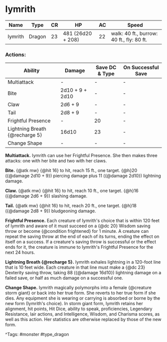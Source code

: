 # Iymrith

| Name | Type | CR | HP | AC | Speed |
|------|------|----|----|----|-------|
| Iymrith | Dragon | 23 | 481 (26d20 + 208) | 22 | walk: 40 ft., burrow: 40 ft., fly: 80 ft. |

### Actions:

| Ability | Damage | Save DC & Type | On Successful Save |
|---------|--------|----------------|--------------------|
| Multiattack | - | - | - |
| Bite | 2d10 + 9 + 2d10 | - | - |
| Claw | 2d6 + 9 | - | - |
| Tail | 2d8 + 9 | - | - |
| Frightful Presence | - | 20 | - |
| Lightning Breath {@recharge 5} | 16d10 | 23 | - |
| Change Shape | - | - | - |


**Multiattack.** Iymrith can use her Frightful Presence. She then makes three attacks: one with her bite and two with her claws.

**Bite.** {@atk mw} {@hit 16} to hit, reach 15 ft., one target. {@h}20 ({@damage 2d10 + 9}) piercing damage plus 11 ({@damage 2d10}) lightning damage.

**Claw.** {@atk mw} {@hit 16} to hit, reach 10 ft., one target. {@h}16 ({@damage 2d6 + 9}) slashing damage.

**Tail.** {@atk mw} {@hit 16} to hit, reach 20 ft., one target. {@h}18 ({@damage 2d8 + 9}) bludgeoning damage.

**Frightful Presence.** Each creature of Iymrith's choice that is within 120 feet of Iymrith and aware of it must succeed on a {@dc 20} Wisdom saving throw or become {@condition frightened} for 1 minute. A creature can repeat the saving throw at the end of each of its turns, ending the effect on itself on a success. If a creature's saving throw is successful or the effect ends for it, the creature is immune to Iymrith's Frightful Presence for the next 24 hours.

**Lightning Breath {@recharge 5}.** Iymrith exhales lightning in a 120-foot line that is 10 feet wide. Each creature in that line must make a {@dc 23} Dexterity saving throw, taking 88 ({@damage 16d10}) lightning damage on a failed save, or half as much damage on a successful one.

**Change Shape.** Iymrith magically polymorphs into a female {@creature storm giant} or back into her true form. She reverts to her true form if she dies. Any equipment she is wearing or carrying is absorbed or borne by the new form (Iymrith's choice). In storm giant form, Iymrith retains her alignment, hit points, Hit Dice, ability to speak, proficiencies, Legendary Resistance, lair actions, and Intelligence, Wisdom, and Charisma scores, as well as this action. Her statistics are otherwise replaced by those of the new form.

^Tags: #monster #type_dragon